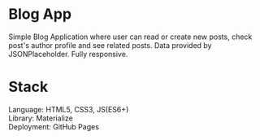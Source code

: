# Blog App

Simple Blog Application where user can read or create new posts, check post's author profile and see related posts. Data provided by JSONPlaceholder. Fully responsive.

# Stack

Language: HTML5, CSS3, JS(ES6+) <br/>
Library: Materialize <br/>
Deployment: GitHub Pages 
